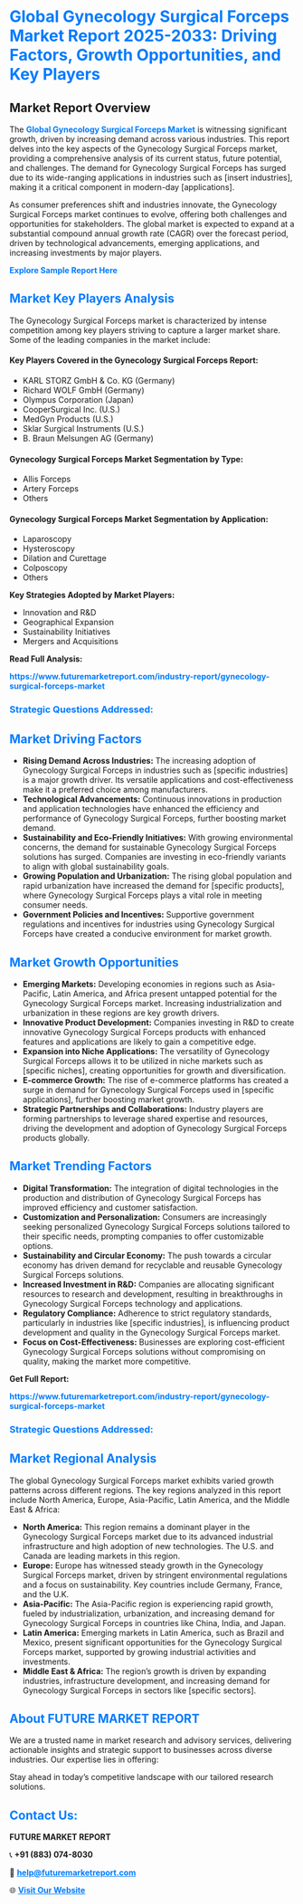 <h1 style="color: #007BFF;">Global Gynecology Surgical Forceps Market Report 2025-2033: Driving Factors, Growth Opportunities, and Key Players</h1>

<section id="overview">
<h2>Market Report Overview</h2>
<p>The <a href="https://www.futuremarketreport.com/industry-report/gynecology-surgical-forceps-market" style="color: #007BFF; text-decoration: none;"><strong>Global Gynecology Surgical Forceps Market</strong></a> is witnessing significant growth, driven by increasing demand across various industries. This report delves into the key aspects of the Gynecology Surgical Forceps market, providing a comprehensive analysis of its current status, future potential, and challenges. The demand for Gynecology Surgical Forceps has surged due to its wide-ranging applications in industries such as [insert industries], making it a critical component in modern-day [applications].</p>
<p>As consumer preferences shift and industries innovate, the Gynecology Surgical Forceps market continues to evolve, offering both challenges and opportunities for stakeholders. The global market is expected to expand at a substantial compound annual growth rate (CAGR) over the forecast period, driven by technological advancements, emerging applications, and increasing investments by major players.</p>
</section>

<section id="overview">
<p><a href="https://www.futuremarketreport.com/request-sample/reportId=85078" style="color: #007BFF; text-decoration: none;"><strong>Explore Sample Report Here</strong></a></p>
</section>

<section id="key-players">
<h2 style="color: #007BFF;">Market Key Players Analysis</h2>
<p>The Gynecology Surgical Forceps market is characterized by intense competition among key players striving to capture a larger market share. Some of the leading companies in the market include:</p>
<h4>Key Players Covered in the Gynecology Surgical Forceps Report:</h4>
<ul><li>KARL STORZ GmbH &amp; Co. KG (Germany)</li><li>Richard WOLF GmbH (Germany)</li><li>Olympus Corporation (Japan)</li><li>CooperSurgical Inc. (U.S.)</li><li>MedGyn Products (U.S.)</li><li>Sklar Surgical Instruments (U.S.)</li><li>B. Braun Melsungen AG (Germany)</li></ul>
<h4>Gynecology Surgical Forceps Market Segmentation by Type:</h4>
<ul><li>Allis Forceps</li><li>Artery Forceps</li><li>Others</li></ul>

<h4>Gynecology Surgical Forceps Market Segmentation by Application:</h4>
<ul><li>Laparoscopy</li><li>Hysteroscopy</li><li>Dilation and Curettage</li><li>Colposcopy</li><li>Others</li></ul>
<p><strong>Key Strategies Adopted by Market Players:</strong></p>
<ul>
<li>Innovation and R&D</li>
<li>Geographical Expansion</li>
<li>Sustainability Initiatives</li>
<li>Mergers and Acquisitions</li>
</ul>
</section>

<section>
<p><strong>Read Full Analysis: </strong></p><a href="https://www.futuremarketreport.com/industry-report/gynecology-surgical-forceps-market" style="color: #007BFF; text-decoration: none;"><strong>https://www.futuremarketreport.com/industry-report/gynecology-surgical-forceps-market</strong></a>
<h3 style="color: #007BFF;">Strategic Questions Addressed:</h3>
</section>

<section id="driving-factors">
<h2 style="color: #007BFF;">Market Driving Factors</h2>
<ul>
<li><strong>Rising Demand Across Industries:</strong> The increasing adoption of Gynecology Surgical Forceps in industries such as [specific industries] is a major growth driver. Its versatile applications and cost-effectiveness make it a preferred choice among manufacturers.</li>
<li><strong>Technological Advancements:</strong> Continuous innovations in production and application technologies have enhanced the efficiency and performance of Gynecology Surgical Forceps, further boosting market demand.</li>
<li><strong>Sustainability and Eco-Friendly Initiatives:</strong> With growing environmental concerns, the demand for sustainable Gynecology Surgical Forceps solutions has surged. Companies are investing in eco-friendly variants to align with global sustainability goals.</li>
<li><strong>Growing Population and Urbanization:</strong> The rising global population and rapid urbanization have increased the demand for [specific products], where Gynecology Surgical Forceps plays a vital role in meeting consumer needs.</li>
<li><strong>Government Policies and Incentives:</strong> Supportive government regulations and incentives for industries using Gynecology Surgical Forceps have created a conducive environment for market growth.</li>
</ul>
</section>

<section id="growth-opportunities">
<h2 style="color: #007BFF;">Market Growth Opportunities</h2>
<ul>
<li><strong>Emerging Markets:</strong> Developing economies in regions such as Asia-Pacific, Latin America, and Africa present untapped potential for the Gynecology Surgical Forceps market. Increasing industrialization and urbanization in these regions are key growth drivers.</li>
<li><strong>Innovative Product Development:</strong> Companies investing in R&D to create innovative Gynecology Surgical Forceps products with enhanced features and applications are likely to gain a competitive edge.</li>
<li><strong>Expansion into Niche Applications:</strong> The versatility of Gynecology Surgical Forceps allows it to be utilized in niche markets such as [specific niches], creating opportunities for growth and diversification.</li>
<li><strong>E-commerce Growth:</strong> The rise of e-commerce platforms has created a surge in demand for Gynecology Surgical Forceps used in [specific applications], further boosting market growth.</li>
<li><strong>Strategic Partnerships and Collaborations:</strong> Industry players are forming partnerships to leverage shared expertise and resources, driving the development and adoption of Gynecology Surgical Forceps products globally.</li>
</ul>
</section>

<section id="trending-factors">
<h2 style="color: #007BFF;">Market Trending Factors</h2>
<ul>
<li><strong>Digital Transformation:</strong> The integration of digital technologies in the production and distribution of Gynecology Surgical Forceps has improved efficiency and customer satisfaction.</li>
<li><strong>Customization and Personalization:</strong> Consumers are increasingly seeking personalized Gynecology Surgical Forceps solutions tailored to their specific needs, prompting companies to offer customizable options.</li>
<li><strong>Sustainability and Circular Economy:</strong> The push towards a circular economy has driven demand for recyclable and reusable Gynecology Surgical Forceps solutions.</li>
<li><strong>Increased Investment in R&D:</strong> Companies are allocating significant resources to research and development, resulting in breakthroughs in Gynecology Surgical Forceps technology and applications.</li>
<li><strong>Regulatory Compliance:</strong> Adherence to strict regulatory standards, particularly in industries like [specific industries], is influencing product development and quality in the Gynecology Surgical Forceps market.</li>
<li><strong>Focus on Cost-Effectiveness:</strong> Businesses are exploring cost-efficient Gynecology Surgical Forceps solutions without compromising on quality, making the market more competitive.</li>
</ul>
</section>

<section>
<p><strong>Get Full Report: </strong></p><a href="https://www.futuremarketreport.com/industry-report/gynecology-surgical-forceps-market" style="color: #007BFF; text-decoration: none;"><strong>https://www.futuremarketreport.com/industry-report/gynecology-surgical-forceps-market</strong></a>
<h3 style="color: #007BFF;">Strategic Questions Addressed:</h3>
</section>


<section id="regional-analysis">
<h2 style="color: #007BFF;">Market Regional Analysis</h2>
<p>The global Gynecology Surgical Forceps market exhibits varied growth patterns across different regions. The key regions analyzed in this report include North America, Europe, Asia-Pacific, Latin America, and the Middle East & Africa:</p>
<ul>
<li><strong>North America:</strong> This region remains a dominant player in the Gynecology Surgical Forceps market due to its advanced industrial infrastructure and high adoption of new technologies. The U.S. and Canada are leading markets in this region.</li>
<li><strong>Europe:</strong> Europe has witnessed steady growth in the Gynecology Surgical Forceps market, driven by stringent environmental regulations and a focus on sustainability. Key countries include Germany, France, and the U.K.</li>
<li><strong>Asia-Pacific:</strong> The Asia-Pacific region is experiencing rapid growth, fueled by industrialization, urbanization, and increasing demand for Gynecology Surgical Forceps in countries like China, India, and Japan.</li>
<li><strong>Latin America:</strong> Emerging markets in Latin America, such as Brazil and Mexico, present significant opportunities for the Gynecology Surgical Forceps market, supported by growing industrial activities and investments.</li>
<li><strong>Middle East & Africa:</strong> The region’s growth is driven by expanding industries, infrastructure development, and increasing demand for Gynecology Surgical Forceps in sectors like [specific sectors].</li>
</ul>
</section>

<footer>
<h2 style="color: #007BFF;">About FUTURE MARKET REPORT</h2>
<p>We are a trusted name in market research and advisory services, delivering actionable insights and strategic support to businesses across diverse industries. Our expertise lies in offering:</p>

<p>Stay ahead in today’s competitive landscape with our tailored research solutions.</p>

<h2 style="color: #007BFF;">Contact Us:</h2>
<p><strong>FUTURE MARKET REPORT</strong></p>
<p>📞 <strong>+91 (883) 074-8030</strong></p>
<p>📧 <strong><a href="mailto:help@futuremarketreport.com" style="color: #007BFF;">help@futuremarketreport.com</a></strong></p>
<p>🌐 <strong><a href="https://www.futuremarketreport.com/" style="color: #007BFF;">Visit Our Website</a></strong></p>
</footer>